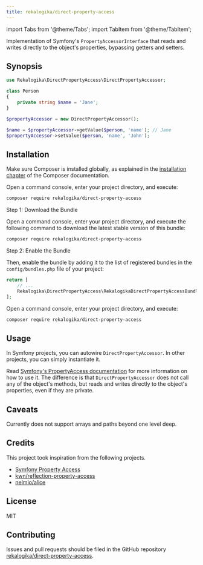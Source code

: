 ```yaml
---
title: rekalogika/direct-property-access
---
```


import Tabs from '@theme/Tabs';
import TabItem from '@theme/TabItem';

Implementation of Symfony's `PropertyAccessorInterface` that reads and writes
directly to the object's properties, bypassing getters and setters.

## Synopsis

```php
use Rekalogika\DirectPropertyAccess\DirectPropertyAccessor;

class Person
{
    private string $name = 'Jane';
}

$propertyAccessor = new DirectPropertyAccessor();

$name = $propertyAccessor->getValue($person, 'name'); // Jane
$propertyAccessor->setValue($person, 'name', 'John');
```

## Installation

Make sure Composer is installed globally, as explained in the
[installation chapter](https://getcomposer.org/doc/00-intro.md)
of the Composer documentation.

<Tabs>
<TabItem value="flex" label="With Symfony Flex">

Open a command console, enter your project directory, and execute:

```bash
composer require rekalogika/direct-property-access
```
</TabItem>

<TabItem value="noflex" label="Without Symfony Flex">

Step 1: Download the Bundle

Open a command console, enter your project directory, and execute the
following command to download the latest stable version of this bundle:

```bash
composer require rekalogika/direct-property-access
```

Step 2: Enable the Bundle

Then, enable the bundle by adding it to the list of registered bundles
in the `config/bundles.php` file of your project:

```php title=config/bundles.php
return [
    // ...
    Rekalogika\DirectPropertyAccess\RekalogikaDirectPropertyAccessBundle::class => ['all' => true],
];
```
</TabItem>

<TabItem value="nonsymfony" label="Non-Symfony Projects">

Open a command console, enter your project directory, and execute:

```bash
composer require rekalogika/direct-property-access
```
</TabItem>
</Tabs>

## Usage

In Symfony projects, you can autowire `DirectPropertyAccessor`. In other
projects, you can simply instantiate it.

Read [Symfony's PropertyAccess
documentation](https://symfony.com/doc/current/components/property_access.html)
for more information on how to use it. The difference is that
`DirectPropertyAccessor` does not call any of the object's methods, but reads
and writes directly to the object's properties, even if they are private.

## Caveats

Currently does not support arrays and paths beyond one level deep.

## Credits

This project took inspiration from the following projects.

* [Symfony Property Access](https://github.com/symfony/property-access)
* [kwn/reflection-property-access](https://github.com/kwn/reflection-property-access)
* [nelmio/alice](https://github.com/nelmio/alice/blob/master/src/PropertyAccess/ReflectionPropertyAccessor.php)

## License

MIT

## Contributing

Issues and pull requests should be filed in the GitHub repository
[rekalogika/direct-property-access](https://github.com/rekalogika/direct-property-access).